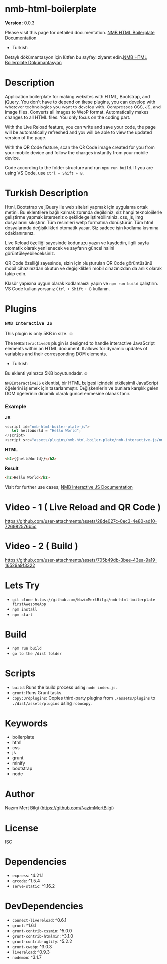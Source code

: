 # nmb-html-boilerplate

**Version:** 0.0.3

Please visit this page for detailed documentation. [NMB HTML Boilerplate Documentation](https://nazimmertbilgi.github.io/nmb-html-boilerplate)

- Turkish

Detaylı dökümantasyon için lütfen bu sayfayı ziyaret edin.[NMB HTML Boilerplate Dökümantasyon](https://nazimmertbilgi.github.io/nmb-html-boilerplate)

# Description
Application boilerplate for making websites with HTML, Bootstrap, and jQuery. You don't have to depend on these plugins, you can develop with whatever technologies you want to develop with. Compresses CSS, JS, and image files. Converts all images to WebP format. Automatically makes changes to all HTML files. You only focus on the coding part.

With the Live Reload feature, you can write and save your code, the page will be automatically refreshed and you will be able to view the updated version of the page.

With the QR Code feature, scan the QR Code image created for you from your mobile device and follow the changes instantly from your mobile device.

Code according to the folder structure and run `npm run build`. If you are using VS Code, use `Ctrl + Shift + B`.

# Turkish Description
Html, Bootstrap ve jQuery ile web siteleri yapmak için uygulama ortak metini. Bu eklentilere bağlı kalmak zorunda değilsiniz, siz hangi teknolojilerle geliştirme yapmak isterseniz o şekilde geliştirebilirsiniz. css, js, img dosyalarını sıkıştırır. Tüm resimleri webp formatına dönüştürür. Tüm html dosyalarında değişiklikleri otomatik yapar. Siz sadece işin kodlama kısmına odaklanırsınız.

Live Reload özelliği sayesinde kodunuzu yazın ve kaydedin, ilgili sayfa otomatik olarak yenilenecek ve sayfanın güncel halini görüntüleyebileceksiniz.

QR Code özelliği sayesinde, sizin için oluşturulan QR Code görüntüsünü mobil cihazınızdan okutun ve değişiklikleri mobil cihazınızdan da anlık olarak takip edin.

Klasör yapısına uygun olarak kodlamanızı yapın ve `npm run build` çalıştırın. VS Code kullanıyorsanız `Ctrl + Shift + B` kullanın.

# Plugins

### `NMB Interactive JS`

This plugin is only 5KB in size. ☺️

The `NMBInteractiveJS` plugin is designed to handle interactive JavaScript elements within an HTML document. It allows for dynamic updates of variables and their corresponding DOM elements.

- Turkish

Bu eklenti yalnızca 5KB boyutundadır. ☺️

`NMBInteractiveJS` eklentisi, bir HTML belgesi içindeki etkileşimli JavaScript öğelerini işlemek için tasarlanmıştır. Değişkenlerin ve bunlara karşılık gelen DOM öğelerinin dinamik olarak güncellenmesine olanak tanır.

### Example

**JS**
```javascript
<script id="nmb-html-boiler-plate-js">
   let helloWorld = "Hello World";
</script>
<script src="assets/plugins/nmb-html-boiler-plate/nmb-interactive-js/nmb.interactive.min.js"></script>
```
**HTML**
```html
<h2>{{helloWorld}}</h2> 
```

**Result**
```html
<h2>Hello World</h2> 
```

Visit for further use cases; [NMB Interactive JS Documentation](https://nazimmertbilgi.github.io/nmb-html-boilerplate/#/plugins?id=nmbinteractivejs-nmb-interactive-js)

# Video - 1 ( Live Reload and QR Code )

https://github.com/user-attachments/assets/28de027c-0ec3-4e80-ad10-726982576b5c

# Video - 2 ( Build )

https://github.com/user-attachments/assets/705b49db-3bee-43ea-9a19-16529a9f3322

# Lets Try

- `git clone https://github.com/NazimMertBilgi/nmb-html-boilerplate firstAwesomeApp`
- `npm install`
- `npm start`

# Build

- `npm run build`
- `go to the /dist folder`

# Scripts
- `build`: Runs the build process using `node index.js`.
- `grunt`: Runs Grunt tasks.
- `copy:3rdplugins`: Copies third-party plugins from `./assets/plugins` to `./dist/assets/plugins` using `robocopy`.

# Keywords
- boilerplate
- html
- css
- js
- grunt
- minify
- bootstrap
- node

# Author
Nazım Mert Bilgi (https://github.com/NazimMertBilgi)

# License
ISC

# Dependencies
- `express`: ^4.21.1
- `qrcode`: ^1.5.4
- `serve-static`: ^1.16.2

# DevDependencies
- `connect-livereload`: ^0.6.1
- `grunt`: ^1.6.1
- `grunt-contrib-cssmin`: ^5.0.0
- `grunt-contrib-htmlmin`: ^3.1.0
- `grunt-contrib-uglify`: ^5.2.2
- `grunt-cwebp`: ^3.0.3
- `livereload`: ^0.9.3
- `nodemon`: ^3.1.7

